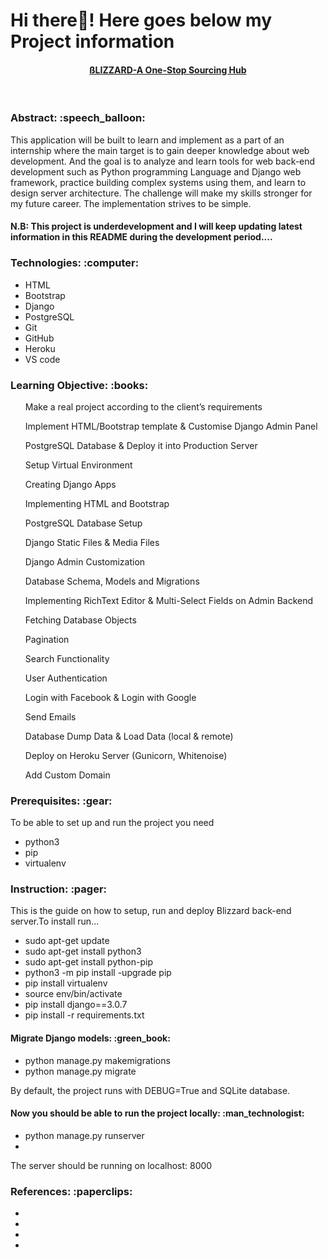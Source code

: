 # Hi there👋! Here goes below my Project information

<div>
<h4 align="center"><a href="">ßLIZZARD-A One-Stop Sourcing Hub</a></h4>
</div>
<br>

<h3 align="left">Abstract: :speech_balloon:</h3>

<div align="left">This application will be built to learn and implement as a part of an internship where the main target is to gain deeper knowledge about web development. And the goal is to analyze and learn tools for web back-end development such as Python programming Language and Django web framework, practice building complex systems using them, and learn to design server architecture. The challenge will make my skills stronger for my future career. The implementation strives to be simple.<br>
<h4 align="left">N.B: This project is underdevelopment and I will keep updating latest information in this README during the development period....</h4>
</div>


<h3 align="left">Technologies: :computer:</h3>

<ul>
<li>HTML</li>
<li>Bootstrap</li>
<li>Django</li>
<li>PostgreSQL</li>
<li>Git</li>
<li>GitHub</li>
<li>Heroku</li>
<li>VS code</li>
</ul>

<h3 align="left">Learning Objective: :books:</h3>

<ul>
<p>Make a real project according to the client’s requirements</p>
<p>Implement HTML/Bootstrap template & Customise Django Admin Panel</p>
<p>PostgreSQL Database & Deploy it into Production Server</p>
<p>Setup Virtual Environment</p>
<p>Creating Django Apps</p>
<p>Implementing HTML and Bootstrap</p>
<p>PostgreSQL Database Setup</p>
<p>Django Static Files & Media Files</p>
<p>Django Admin Customization</p>
<p>Database Schema, Models and Migrations</p>
<p>Implementing RichText Editor & Multi-Select Fields on Admin Backend</p>
<p>Fetching Database Objects</p>
<p>Pagination</p>
<p>Search Functionality</p>
<p>User Authentication</p>
<p>Login with Facebook & Login with Google</p>
<p>Send Emails</p>
<p>Database Dump Data & Load Data (local & remote)</p>
<p>Deploy on Heroku Server (Gunicorn, Whitenoise)</p>
<p>Add Custom Domain</p>
</ul>

<h3 align="left"> Prerequisites: :gear:</h3>
<p align="left">To be able to set up and run the project you need</p>
<ul>
<li>python3</li>
<li>pip</li>
<li>virtualenv</li>
</ul>

<h3 align="left">Instruction: :pager:</h3>
<p align="left">This is the guide on how to setup, run and deploy Blizzard back-end server.To install run...</p>
<ul>
<li>sudo apt-get update</li>
<li>sudo apt-get install python3</li>
<li>sudo apt-get install python-pip</li>
<li>python3 -m pip install -upgrade pip </li>
<li>pip install virtualenv</li>
<li>source env/bin/activate</li>
<li>pip install django==3.0.7</li>
<li>pip install -r requirements.txt</li>
</ul>

<h4 align="left">Migrate Django models: :green_book:</h4>
<ul>
<li>python manage.py makemigrations</li>
<li>python manage.py migrate</li>
</ul>

<p align="left">By default, the project runs with DEBUG=True and SQLite database.</p>

<h4 align="left">Now you should be able to run the project locally: :man_technologist:</h4>
<ul>
<li>python manage.py runserver</li>
<li></li>
</ul>
<p align="left">The server should be running on localhost: 8000</p>

<h3 align="left">References: :paperclips:</h3>

<ul>
<li><a href=""></a></li>
<li><a href=""></a></li>
<li><a href=""></a></li>
<li><a href=""></a></li>
</ul>